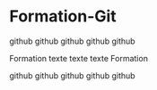 # Formation-Git

github github github
github github

Formation
texte
texte
texte
Formation



github github github
github github
